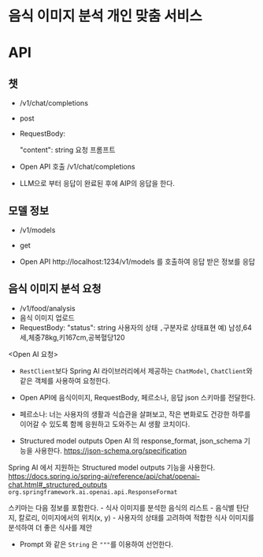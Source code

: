 # 음식 이미지 분석 개인 맞춤 서비스

# API

## 챗

- /v1/chat/completions
- post
- RequestBody:

  "content": string 요청 프롬프트

- Open API 호출 /v1/chat/completions
- LLM으로 부터 응답이 완료된 후에 AIP의 응답을 한다.

## 모델 정보

- /v1/models
- get

- Open API http://localhost:1234/v1/models 를 호출하여 응답 받은 정보를 응답


## 음식 이미지 분석 요청

- /v1/food/analysis
- 음식 이미지 업로드
- RequestBody:
  "status": string 사용자의 상태 `,`구분자로 상태표현 예) 남성,64세,체중78kg,키167cm,공복혈당120

<Open AI 요청>

- `RestClient`보다 Spring AI 라이브러리에서 제공하는 `ChatModel`, `ChatClient`와 같은 객체를 사용하여 요청한다.
- Open API에 음식이미지, RequestBody, 페르소나, 응답 json 스키마를 전달한다.
- 페르소나: 너는 사용자의 생활과 식습관을 살펴보고, 작은 변화로도 건강한 하루를 이어갈 수 있도록 함께 응원하고 도와주는 AI 생활 코치이다.

- Structured model outputs 
Open AI 의 response_format, json_schema 기능을 사용한다. https://json-schema.org/specification

Spring AI 에서 지원하는 Structured model outputs 기능을 사용한다. https://docs.spring.io/spring-ai/reference/api/chat/openai-chat.html#_structured_outputs
`org.springframework.ai.openai.api.ResponseFormat`

스키마는 다음 정보를 포함한다.
    - 식사 이미지를 분석한 음식의 리스트
    - 음식별 탄단지, 칼로리, 이미지에서의 위치(x, y)
    - 사용자의 상태를 고려하여 적합한 식사 이미지를 분석하여 더 좋은 식사를 제안

- Prompt 와 같은 `String` 은 `"""`를 이용하여 선언한다.